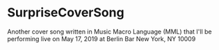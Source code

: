 # SurpriseCoverSong
Another cover song written in Music Macro Language (MML) that 
I'll be performing live on May 17, 2019 at Berlin Bar New York, NY 10009
